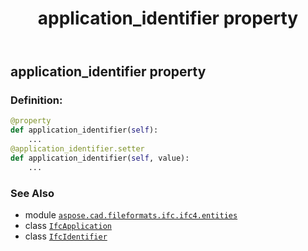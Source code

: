 ﻿---
title: application_identifier property
second_title: Aspose.CAD for Python via .NET API References
description: 
type: docs
weight: 50
url: /python-net/aspose.cad.fileformats.ifc.ifc4.entities/ifcapplication/application_identifier/
is_root: false
---

## application_identifier property

### Definition:
```python
@property
def application_identifier(self):
    ...
@application_identifier.setter
def application_identifier(self, value):
    ...
```

### See Also
* module [`aspose.cad.fileformats.ifc.ifc4.entities`](../../)
* class [`IfcApplication`](/cad/python-net/aspose.cad.fileformats.ifc.ifc4.entities/ifcapplication)
* class [`IfcIdentifier`](/cad/python-net/aspose.cad.fileformats.ifc.ifc4.types/ifcidentifier)
